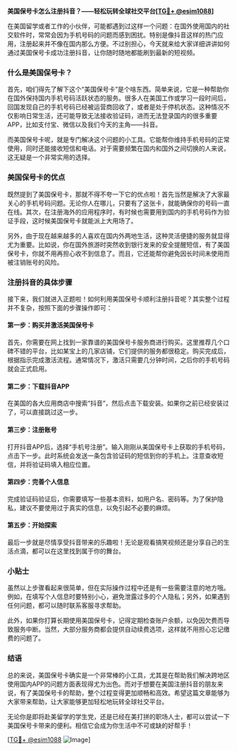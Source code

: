 **美国保号卡怎么注册抖音？——轻松玩转全球社交平台[[TG💪+ @esim1088](https://t.me/s/esim1088)]**

在美国留学或者工作的小伙伴，可能都遇到过这样一个问题：在国外使用国内的社交软件时，常常会因为手机号码的问题而感到困扰。特别是像抖音这样的热门应用，注册起来并不像在国内那么方便。不过别担心，今天就来给大家详细讲讲如何通过美国保号卡成功注册抖音，让你随时随地都能刷到最新的短视频。

### 什么是美国保号卡？

首先，咱们得先了解下这个“美国保号卡”是个啥东西。简单来说，它是一种帮助你在国外保持国内手机号码活跃状态的服务。很多人在美国工作或学习一段时间后，回国发现自己的手机号码已经被运营商回收了，或者是处于停机状态。这种情况不仅影响日常生活，还可能导致无法接收验证码，进而无法登录国内的很多重要APP，比如支付宝、微信以及我们今天的主角——抖音。

而美国保号卡呢，就是专门解决这个问题的小工具。它能帮你维持手机号码的正常使用，同时还能接收短信和电话。对于需要频繁在国内和国外之间切换的人来说，这无疑是一个非常实用的选择。

### 美国保号卡的优点

既然提到了美国保号卡，那就不得不夸一下它的优点啦！首先当然是解决了大家最关心的手机号码问题。无论你人在哪儿，只要有了这张卡，就能确保你的号码一直在线。其次，在注册海外的应用程序时，有时候也需要用到国内的手机号码作为验证手段，这时候美国保号卡就能派上大用场了。

另外，由于现在越来越多的人喜欢在国内外两地生活，这种灵活便捷的服务就显得尤为重要。比如说，你在国外旅游时突然收到银行发来的安全提醒短信，有了美国保号卡，你就不用再担心收不到信息了。而且，它还能帮你避免因长时间未使用而被注销账号的风险。

### 注册抖音的具体步骤

接下来，我们就进入正题啦！如何利用美国保号卡顺利注册抖音呢？其实整个过程并不复杂，按照下面的步骤操作即可：

#### 第一步：购买并激活美国保号卡
首先，你需要在网上找到一家靠谱的美国保号卡服务商进行购买。这里推荐几个口碑不错的平台，比如某宝上的几家店铺，它们提供的服务都很稳定。购买完成后，根据指示完成激活流程。通常情况下，激活只需要几分钟时间，之后你的手机号码就会正式启用。

#### 第二步：下载抖音APP
在美国的各大应用商店中搜索“抖音”，然后点击下载安装。如果你之前已经安装过了，可以直接跳过这一步。

#### 第三步：注册账号
打开抖音APP后，选择“手机号注册”。输入刚刚从美国保号卡上获取的手机号码，点击下一步。此时系统会发送一条包含验证码的短信到你的手机上。注意查收短信，并将验证码填入相应位置。

#### 第四步：完善个人信息
完成验证码验证后，你需要填写一些基本资料，如用户名、密码等。为了保护隐私，建议不要使用过于真实的信息，以免引起不必要的麻烦。

#### 第五步：开始探索
最后一步就是尽情享受抖音带来的乐趣啦！无论是观看搞笑视频还是分享自己的生活点滴，都可以在这里找到属于你的舞台。

### 小贴士

虽然以上步骤看起来很简单，但在实际操作过程中还是有一些需要注意的地方哦。例如，在填写个人信息时要特别小心，避免泄露过多的个人隐私；另外，如果遇到任何问题，都可以随时联系客服寻求帮助。

此外，如果你打算长期使用美国保号卡，记得定期检查账户余额，以免因欠费而导致服务中断。当然，大部分服务商都会提供自动续费选项，这样就不用担心忘记缴费的问题了。

### 结语

总的来说，美国保号卡确实是一个非常棒的小工具，尤其是在帮助我们解决跨地区使用国内APP的问题方面表现得尤为出色。而对于想要在美国注册抖音的朋友来说，有了美国保号卡的帮助，整个过程变得更加顺畅和高效。希望这篇文章能够为大家带来帮助，让大家能够更加轻松地玩转全球社交平台。

无论你是即将赴美留学的学生党，还是已经在美打拼的职场人士，都可以尝试一下美国保号卡带来的便利。相信它会成为你生活中不可或缺的好帮手！

[[TG💪+ @esim1088](https://t.me/s/esim1088) ![Image](https://i.postimg.cc/4NQfJmqS/Snipaste-2025-05-13-00-14-12.png)]